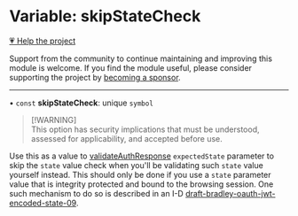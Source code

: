 # Variable: skipStateCheck

[💗 Help the project](https://github.com/sponsors/panva)

Support from the community to continue maintaining and improving this module is welcome. If you find the module useful, please consider supporting the project by [becoming a sponsor](https://github.com/sponsors/panva).

***

• `const` **skipStateCheck**: unique `symbol`

> [!WARNING]\
> This option has security implications that must be understood, assessed for applicability, and
> accepted before use.

Use this as a value to [validateAuthResponse](../functions/validateAuthResponse.md) `expectedState` parameter to skip the `state`
value check when you'll be validating such `state` value yourself instead. This should only be
done if you use a `state` parameter value that is integrity protected and bound to the browsing
session. One such mechanism to do so is described in an I-D
[draft-bradley-oauth-jwt-encoded-state-09](https://datatracker.ietf.org/doc/html/draft-bradley-oauth-jwt-encoded-state-09).

